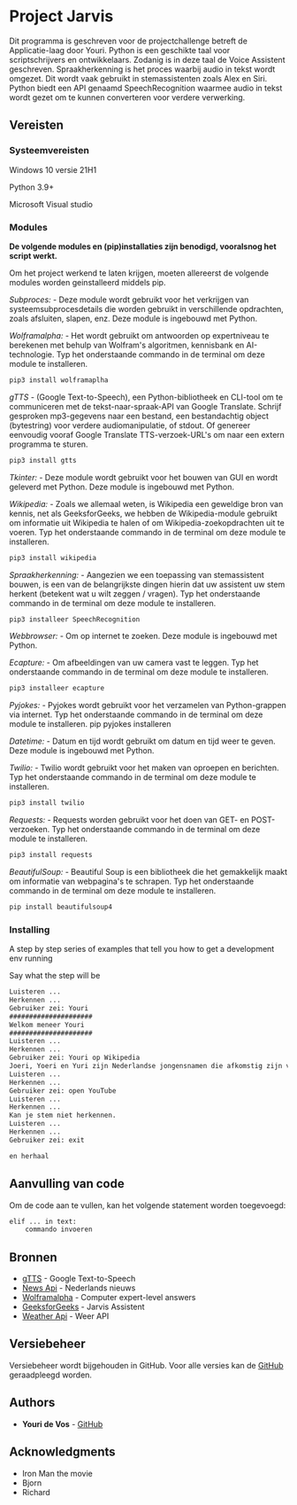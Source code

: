 # Project Jarvis

Dit programma is geschreven voor de projectchallenge betreft de Applicatie-laag door Youri.
Python is een geschikte taal voor scriptschrijvers en ontwikkelaars. Zodanig is in deze taal de Voice Assistent geschreven.
Spraakherkenning is het proces waarbij audio in tekst wordt omgezet. Dit wordt vaak gebruikt in stemassistenten zoals Alex en Siri. Python biedt een API genaamd SpeechRecognition waarmee audio in tekst wordt gezet om te kunnen converteren voor verdere verwerking.

## Vereisten

### Systeemvereisten

Windows 10 versie
21H1

Python 3.9+

Microsoft Visual studio

### Modules

**De volgende modules en (pip)installaties zijn benodigd, vooralsnog het script werkt.**

Om het project werkend te laten krijgen, moeten allereerst de volgende modules worden geinstalleerd middels pip.

*Subproces:* - Deze module wordt gebruikt voor het verkrijgen van systeemsubprocesdetails die worden gebruikt in verschillende opdrachten, zoals afsluiten, slapen, enz. Deze module is ingebouwd met Python.

*Wolframalpha:* - Het wordt gebruikt om antwoorden op expertniveau te berekenen met behulp van Wolfram's algoritmen, kennisbank en AI-technologie. Typ het onderstaande commando in de terminal om deze module te installeren.

```md
pip3 install wolframaplha
```

*gTTS* - (Google Text-to-Speech), een Python-bibliotheek en CLI-tool om te communiceren met de tekst-naar-spraak-API van Google Translate. Schrijf gesproken mp3-gegevens naar een bestand, een bestandachtig object (bytestring) voor verdere audiomanipulatie, of stdout. Of genereer eenvoudig vooraf Google Translate TTS-verzoek-URL's om naar een extern programma te sturen.

```md
pip3 install gtts
```

*Tkinter:* - Deze module wordt gebruikt voor het bouwen van GUI en wordt geleverd met Python. Deze module is ingebouwd met Python.

*Wikipedia:* - Zoals we allemaal weten, is Wikipedia een geweldige bron van kennis, net als GeeksforGeeks, we hebben de Wikipedia-module gebruikt om informatie uit Wikipedia te halen of om Wikipedia-zoekopdrachten uit te voeren. Typ het onderstaande commando in de terminal om deze module te installeren.

```md
pip3 install wikipedia
```

*Spraakherkenning:* - Aangezien we een toepassing van stemassistent bouwen, is een van de belangrijkste dingen hierin dat uw assistent uw stem herkent (betekent wat u wilt zeggen / vragen). Typ het onderstaande commando in de terminal om deze module te installeren.

```md
pip3 installeer SpeechRecognition
```

*Webbrowser:* - Om op internet te zoeken. Deze module is ingebouwd met Python.

*Ecapture:* - Om afbeeldingen van uw camera vast te leggen. Typ het onderstaande commando in de terminal om deze module te installeren.

```md
pip3 installeer ecapture
```

*Pyjokes:* - Pyjokes wordt gebruikt voor het verzamelen van Python-grappen via internet. Typ het onderstaande commando in de terminal om deze module te installeren.
pip pyjokes installeren

*Datetime:* - Datum en tijd wordt gebruikt om datum en tijd weer te geven. Deze module is ingebouwd met Python.

*Twilio:* - Twilio wordt gebruikt voor het maken van oproepen en berichten. Typ het onderstaande commando in de terminal om deze module te installeren.

```md
pip3 install twilio
```

*Requests:* - Requests worden gebruikt voor het doen van GET- en POST-verzoeken. Typ het onderstaande commando in de terminal om deze module te installeren.

```md
pip3 install requests
```

*BeautifulSoup:* - Beautiful Soup is een bibliotheek die het gemakkelijk maakt om informatie van webpagina's te schrapen. Typ het onderstaande commando in de terminal om deze module te installeren.

```md
pip install beautifulsoup4
```

### Installing

A step by step series of examples that tell you how to get a development env running

Say what the step will be

```md
Luisteren ... 
Herkennen ... 
Gebruiker zei: Youri
##################### 
Welkom meneer Youri 
##################### 
Luisteren ... 
Herkennen ... 
Gebruiker zei: Youri op Wikipedia
Joeri, Yoeri en Yuri zijn Nederlandse jongensnamen die afkomstig zijn van de Slavische naam Юрий die 'Bewerker van de aarde' betekent.
Luisteren ... 
Herkennen ... 
Gebruiker zei: open YouTube
Luisteren ... 
Herkennen ...
Kan je stem niet herkennen. 
Luisteren ... 
Herkennen ... 
Gebruiker zei: exit

en herhaal
```

## Aanvulling van code

Om de code aan te vullen, kan het volgende statement worden toegevoegd:

```md
elif ... in text:
    commando invoeren
```

## Bronnen

* [gTTS](https://gtts.readthedocs.io/en/latest/) - Google Text-to-Speech
* [News Api](https://newsapi.org/) - Nederlands nieuws
* [Wolframalpha](https://www.wolframalpha.com/) - Computer expert-level answers
* [GeeksforGeeks](https://www.geeksforgeeks.org/voice-assistant-using-python/) - Jarvis Assistent
* [Weather Api](https://openweathermap.org/) - Weer API


## Versiebeheer

Versiebeheer wordt bijgehouden in GitHub. Voor alle versies kan de [GitHub](https://github.com/infraendboss/JarvisVoiceAssistent) geraadpleegd worden.

## Authors

* **Youri de Vos** - [GitHub](https://gist.github.com/infraendboss)

## Acknowledgments

* Iron Man the movie
* Bjorn 
* Richard 
